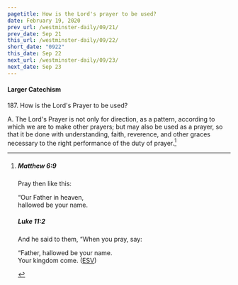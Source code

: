 ```yaml
---
pagetitle: How is the Lord's prayer to be used?
date: February 19, 2020
prev_url: /westminster-daily/09/21/
prev_date: Sep 21
this_url: /westminster-daily/09/22/
short_date: "0922"
this_date: Sep 22
next_url: /westminster-daily/09/23/
next_date: Sep 23
---
```


#### Larger Catechism

<span class="q">187.</span> How is the Lord's Prayer to be used?

<span class="q">A.</span> The Lord's Prayer is not only for direction, as a pattern, according to which we are to make other prayers; but may also be used as a prayer, so that it be done with understanding, faith, reverence, and other graces necessary to the right performance of the duty of prayer.[^fnref:wlc1]


[^fnref:wlc1]: <div class="esv"><h5>Matthew 6:9</h5> <div class="esv-text"><p id="p40006009.01-1"><span class="woc">Pray then like this:</span></p> <div class="block-indent"> <p class="line-group" id="p40006009.05-1"><span class="woc">&#8220;Our Father in heaven,<br /> hallowed be your name.</span></p> </div> </div><h5>Luke 11:2</h5> <div class="esv-text"><p id="p42011002.01-2">And he said to them, <span class="woc">&#8220;When you pray, say:</span></p> <div class="block-indent"> <p class="line-group" id="p42011002.10-2"><span class="woc">&#8220;Father, hallowed be your name.<br /> Your kingdom come.</span>  (<a href="http://www.esv.org" class="copyright">ESV</a>)</p> </div> </div> </div>

